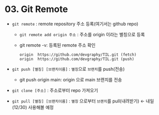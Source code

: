 # 03. Git Remote

* `git remote` : remote repository 주소 등록(여기서는 github repo)

  * `git remote add origin 주소` : 주소를 origin 이라는 별칭으로 등록

  * git remote -v:  등록된 remote 주소 확인

    ``` origin  https://github.com/devgraphy/TIL.git (fetch)
    origin  https://github.com/devgraphy/TIL.git (fetch)
    origin  https://github.com/devgraphy/TIL.git (push)
    ```

* `git push [별칭] [브랜치이름]` : `별칭`으로 `브랜치`를 push(전송)

  * git push origin main: origin 으로 main 브랜치를 전송

* `git clone [주소]` : 주소로부터 repo 가져오기

* `git pull [별칭] [브랜치이름]` : `별칭` 으로부터 `브랜치`를 pull(내려받기)  <- 내일(12/30) 사용해볼 예정


